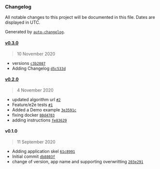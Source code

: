 ### Changelog

All notable changes to this project will be documented in this file. Dates are displayed in UTC.

Generated by [`auto-changelog`](https://github.com/CookPete/auto-changelog).

#### [v0.3.0](https://github.com/nevermined-io/flink-example/compare/v0.2.0...v0.3.0)

> 10 November 2020

- versions [`c3b2087`](https://github.com/nevermined-io/flink-example/commit/c3b2087a4afa79f0221feb1b4cd8d2d7a75fb746)
- Adding Changelog [`d5c533d`](https://github.com/nevermined-io/flink-example/commit/d5c533de50efe507f2dd373f41e6f8ddac1f0b9c)

#### [v0.2.0](https://github.com/nevermined-io/flink-example/compare/v0.1.0...v0.2.0)

> 4 November 2020

- updated algorithm url [`#2`](https://github.com/nevermined-io/flink-example/pull/2)
- Feature/e2e tests [`#1`](https://github.com/nevermined-io/flink-example/pull/1)
- Added a Demo example [`3e3591c`](https://github.com/nevermined-io/flink-example/commit/3e3591c4a8cd4a16b4e358f8e297c526f942d6a4)
- fixing docker [`80d4703`](https://github.com/nevermined-io/flink-example/commit/80d4703fa92e3622ac06f72995f128483b9b265e)
- adding instructions [`fe83629`](https://github.com/nevermined-io/flink-example/commit/fe836298066f7865aac181db6b5dd91b2e817488)

#### v0.1.0

> 11 September 2020

- Adding application skel [`61c8991`](https://github.com/nevermined-io/flink-example/commit/61c8991212e642f2e014b21396129feea6ba013e)
- Initial commit [`db8803f`](https://github.com/nevermined-io/flink-example/commit/db8803f49a8194fd7a8e3ca6a16607cba5553f8a)
- change of version, app name and supporting overwritting [`203e291`](https://github.com/nevermined-io/flink-example/commit/203e2914b7f7655566dd9d9db74bc08ec7a6cab1)
